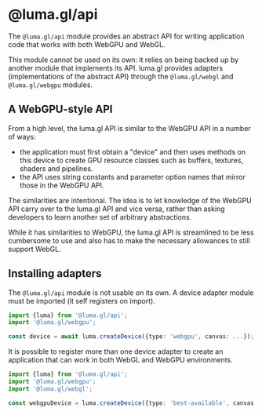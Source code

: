 # @luma.gl/api

The `@luma.gl/api` module provides an abstract API for writing application code
that works with both WebGPU and WebGL.

This module cannot be used on its own: it relies on being backed up by another module
that implements its API. luma.gl provides adapters (implementations of the abstract API)
through the `@luma.gl/webgl` and `@luma.gl/webgpu` modules.

## A WebGPU-style API

From a high level, the luma.gl API is similar to the WebGPU API in a number of ways:
- the application must first obtain a "device" and then uses methods on this device to create GPU resource classes such as buffers, textures, shaders and pipelines.
- the API uses string constants and parameter option names that mirror those in the WebGPU API.

The similarities are intentional. The idea is to let knowledge of the WebGPU API carry over to the luma.gl API and vice versa,
rather than asking developers to learn another set of arbitrary abstractions.

While it has similarities to WebGPU, the luma.gl API is streamlined to be less cumbersome to use and also has to make
the necessary allowances to still support WebGL.

## Installing adapters

The `@luma.gl/api` module is not usable on its own. A device adapter module must
be imported (it self registers on import).

```typescript
import {luma} from '@luma.gl/api';
import '@luma.gl/webgpu';

const device = await luma.createDevice({type: 'webgpu', canvas: ...});
```

It is possible to register more than one device adapter to create an application
that can work in both WebGL and WebGPU environments.

```typescript
import {luma} from '@luma.gl/api';
import '@luma.gl/webgpu';
import '@luma.gl/webgl';

const webgpuDevice = luma.createDevice({type: 'best-available', canvas: ...});
```
